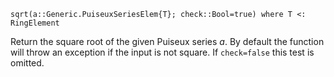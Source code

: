 ```
sqrt(a::Generic.PuiseuxSeriesElem{T}; check::Bool=true) where T <: RingElement
```

Return the square root of the given Puiseux series $a$. By default the function will throw an exception if the input is not square. If `check=false` this test is omitted.
